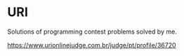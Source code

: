 # URI
Solutions of programming contest problems solved by me.

https://www.urionlinejudge.com.br/judge/pt/profile/36720

